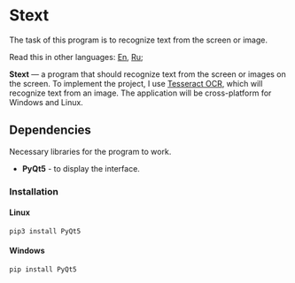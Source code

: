# Stext

The task of this program is to recognize text from the screen or image.

Read this in other languages: [En](https://github.com/Mark-TinZ/Stext/blob/main/README.md), [Ru]();

**Stext** — a program that should recognize text from the screen or images on the screen. To implement the project, I use [Tesseract OCR](https://github.com/tesseract-ocr/tesseract), which will recognize text from an image. 
The application will be cross-platform for Windows and Linux.

## Dependencies
Necessary libraries for the program to work.
- **PyQt5** - to display the interface.

### Installation

#### Linux
```
pip3 install PyQt5
```
#### Windows
```
pip install PyQt5
```
